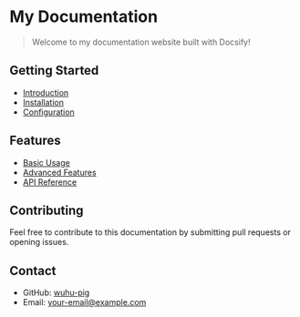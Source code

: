 # My Documentation

> Welcome to my documentation website built with Docsify!

## Getting Started

- [Introduction](/introduction)
- [Installation](/installation)
- [Configuration](/configuration)

## Features

- [Basic Usage](/usage)
- [Advanced Features](/advanced)
- [API Reference](/api)

## Contributing

Feel free to contribute to this documentation by submitting pull requests or opening issues.

## Contact

- GitHub: [wuhu-pig](https://github.com/wuhu-pig)
- Email: [your-email@example.com](mailto:your-email@example.com)

